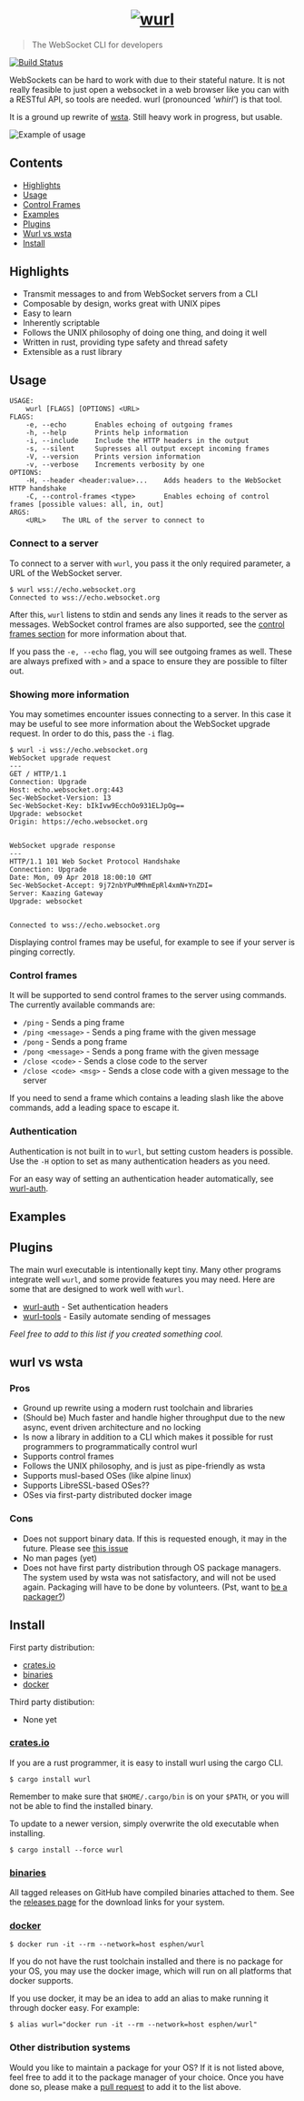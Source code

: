 <h1 align="center">
  <a href="https://github.com/getwurl/wurl">
    <img src="assets/logo.png" alt="wurl" />
  </a>
</h1>

> The WebSocket CLI for developers

[![Build Status](https://travis-ci.org/getwurl/wurl.svg?branch=master)](https://travis-ci.org/getwurl/wurl)

WebSockets can be hard to work with due to their stateful nature. It is not
really feasible to just open a websocket in a web browser like you can with
a RESTful API, so tools are needed. wurl (pronounced _'whirl'_) is that tool.

It is a ground up rewrite of [wsta][wsta]. Still heavy work in progress, but
usable.

![Example of usage](assets/example.gif)

## Contents

- [Highlights](#highlights)
- [Usage](#usage)
- [Control Frames](#control-frames)
- [Examples](#examples)
- [Plugins](#plugins)
- [Wurl vs wsta](#wurl-vs-wsta)
- [Install](#install)

## Highlights

- Transmit messages to and from WebSocket servers from a CLI
- Composable by design, works great with UNIX pipes
- Easy to learn
- Inherently scriptable
- Follows the UNIX philosophy of doing one thing, and doing it well
- Written in rust, providing type safety and thread safety
- Extensible as a rust library

## Usage

```
USAGE:
    wurl [FLAGS] [OPTIONS] <URL>
FLAGS:
    -e, --echo       Enables echoing of outgoing frames
    -h, --help       Prints help information
    -i, --include    Include the HTTP headers in the output
    -s, --silent     Supresses all output except incoming frames
    -V, --version    Prints version information
    -v, --verbose    Increments verbosity by one
OPTIONS:
    -H, --header <header:value>...    Adds headers to the WebSocket HTTP handshake
    -C, --control-frames <type>       Enables echoing of control frames [possible values: all, in, out]
ARGS:
    <URL>    The URL of the server to connect to
```

### Connect to a server

To connect to a server with `wurl`, you pass it the only required parameter, a
URL of the WebSocket server.

    $ wurl wss://echo.websocket.org
    Connected to wss://echo.websocket.org

After this, `wurl` listens to stdin and sends any lines it reads to the
server as messages. WebSocket control frames are also supported, see the
[control frames section](#control-frames) for more information about that.

If you pass the `-e, --echo` flag, you will see outgoing frames as well. These
are always prefixed with `>` and a space to ensure they are possible to filter
out.

### Showing more information

You may sometimes encounter issues connecting to a server. In this case it may
be useful to see more information about the WebSocket upgrade request. In order
to do this, pass the `-i` flag.

```
$ wurl -i wss://echo.websocket.org
WebSocket upgrade request
---
GET / HTTP/1.1
Connection: Upgrade
Host: echo.websocket.org:443
Sec-WebSocket-Version: 13
Sec-WebSocket-Key: bIkIvw9EcchOo931ELJpOg==
Upgrade: websocket
Origin: https://echo.websocket.org


WebSocket upgrade response
---
HTTP/1.1 101 Web Socket Protocol Handshake
Connection: Upgrade
Date: Mon, 09 Apr 2018 18:00:10 GMT
Sec-WebSocket-Accept: 9j72nbYPuMMhmEpRl4xmN+YnZDI=
Server: Kaazing Gateway
Upgrade: websocket


Connected to wss://echo.websocket.org
```

Displaying control frames may be useful, for example to see if your server is
pinging correctly.

### Control frames

It will be supported to send control frames to the server using commands. The
currently available commands are:

- `/ping` - Sends a ping frame
- `/ping <message>` - Sends a ping frame with the given message
- `/pong` - Sends a pong frame
- `/pong <message>` - Sends a pong frame with the given message
- `/close <code>` - Sends a close code to the server
- `/close <code> <msg>` - Sends a close code with a given message to the server

If you need to send a frame which contains a leading slash like the above
commands, add a leading space to escape it.

### Authentication

Authentication is not built in to `wurl`, but setting custom headers is
possible. Use the `-H` option to set as many authentication headers as you need.

For an easy way of setting an authentication header automatically, see
[wurl-auth][wurl_auth].

## Examples


## Plugins

The main wurl executable is intentionally kept tiny. Many other programs
integrate well `wurl`, and some provide features you may need. Here are some
that are designed to work well with `wurl`.

* [wurl-auth][wurl_auth] - Set authentication headers
* [wurl-tools][wurl_tools] - Easily automate sending of messages

_Feel free to add to this list if you created something cool._

## wurl vs wsta
### Pros
- Ground up rewrite using a modern rust toolchain and libraries
- (Should be) Much faster and handle higher throughput due to the new async,
  event driven architecture and no locking
- Is now a library in addition to a CLI which makes it possible for rust
  programmers to programmatically control wurl
- Supports control frames
- Follows the UNIX philosophy, and is just as pipe-friendly as wsta
- Supports musl-based OSes (like alpine linux)
- Supports LibreSSL-based OSes??
- OSes via first-party distributed docker image

### Cons
- Does not support binary data. If this is requested enough, it may in the
  future. Please see [this issue][binary_issue]
- No man pages (yet)
- Does not have first party distribution through OS package managers. The system
  used by wsta was not satisfactory, and will not be used again. Packaging will
  have to be done by volunteers. (Pst, want to
  [be a packager?](#other-distribution-systems))

## Install
First party distribution:
- [crates.io](#cratesio)
- [binaries](#binaries)
- [docker](#docker)

Third party distibution:
- None yet

### [crates.io][crates.io]

If you are a rust programmer, it is easy to install wurl using the cargo CLI.

    $ cargo install wurl

Remember to make sure that `$HOME/.cargo/bin` is on your `$PATH`, or you will
not be able to find the installed binary.

To update to a newer version, simply overwrite the old executable when
installing.

    $ cargo install --force wurl

### [binaries][binaries]

All tagged releases on GitHub have compiled binaries attached to them. See the
[releases page][binaries] for the download links for your system.

### [docker][docker]

    $ docker run -it --rm --network=host esphen/wurl

If you do not have the rust toolchain installed and there is no package for your
OS, you may use the docker image, which will run on all platforms that docker
supports.

If you use docker, it may be an idea to add an alias to make running it through
docker easy. For example:

    $ alias wurl="docker run -it --rm --network=host esphen/wurl"

### Other distribution systems

Would you like to maintain a package for your OS? If it is not listed above,
feel free to add it to the package manager of your choice. Once you have done
so, please make a [pull request][pull_request] to add it to the list above.

[wsta]: https://github.com/esphen/wsta/
[crates.io]: https://crates.io
[binaries]: https://github.com/getwurl/wurl/releases
[docker]: https://store.docker.com/community/images/getwurl/wurl
[binary_issue]: https://github.com/getwurl/wurl/issues/4
[wurl_auth]: https://github.com/getwurl/wurl-auth
[wurl_tools]: https://github.com/getwurl/wurl-tools
[pull_request]: https://github.com/getwurl/wurl/issues/new?title=New%20package:%20%3CInsert%20OS%20or%20package%20here%3E&labels=packages
